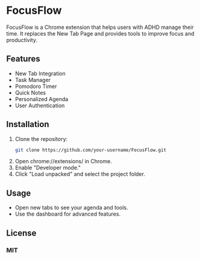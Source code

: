 # FocusFlow

FocusFlow is a Chrome extension that helps users with ADHD manage their time. It replaces the New Tab Page and provides tools to improve focus and productivity.

## Features

- New Tab Integration
- Task Manager
- Pomodoro Timer
- Quick Notes
- Personalized Agenda
- User Authentication

## Installation

1. Clone the repository:
   ```bash
   git clone https://github.com/your-username/FocusFlow.git
2. Open chrome://extensions/ in Chrome.
3. Enable "Developer mode."
4. Click "Load unpacked" and select the project folder.
## Usage
- Open new tabs to see your agenda and tools.
- Use the dashboard for advanced features.
## License
### MIT